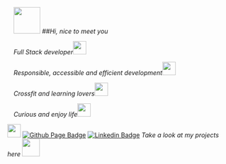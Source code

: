 <p>&emsp;<img src="https://media.giphy.com/media/v1.Y2lkPTc5MGI3NjExYnZrNGY1NGNtM2w5d2trZGJ1NGI5eGwzczM1YzkxYWdkc24zdGxydSZlcD12MV9zdGlja2Vyc19zZWFyY2gmY3Q9cw/ujrj9aoOdNvXO/giphy.gif" width="60"><em> ##Hi, nice to meet you</em></p>

<p>&emsp;<em>Full Stack developer</em><img src="https://media.giphy.com/media/UVG0BN8TOMKkPOJS6e/giphy.gif" width="30"></p>
<p>&emsp;<em>Responsible, accessible and efficient development</em><img src="https://media.giphy.com/media/tBfJZKvLczsjHZdKik/giphy.gif" width="30"/></p>
<p>&emsp;<em>Crossfit and learning lovers</em><img src="https://media.giphy.com/media/REvjZYtjJm4qp1VDDK/giphy.gif" width="30"/></p>
<p>&emsp;<em>Curious and enjoy life</em><img src="https://media.giphy.com/media/ttKcn2vlNotd8NfW09/giphy.gif" width="30"/></p>

<img src="https://media.giphy.com/media/v1.Y2lkPTc5MGI3NjExZmQwdGRncnRqaXlxd2Q2Mmpkb3Jlb25pY3Rtdzl1MThpcWhldzNuMyZlcD12MV9zdGlja2Vyc19zZWFyY2gmY3Q9cw/FkdU6Or6txxpPdOsL8/giphy.gif" width="30"> [![Github Page Badge](https://img.shields.io/badge/-Github_Page-000?style=flat-square&logo=Github&logoColor=white&link=https://https://github.com/Julia-Alberici)](https://github.com/UnMaxDeJoie)
[![Linkedin Badge](https://img.shields.io/badge/-LinkedIn-blue?style=flat-square&logo=Linkedin&logoColor=white&link=https://www.linkedin.com/in/maximeaitadda)](https://www.linkedin.com/in/maximeaitadda)
<em>Take a look at my projects here </a><img src="https://media.giphy.com/media/LYEFTlC4r0wKP3KETR/giphy.gif" width="40"/></em>
